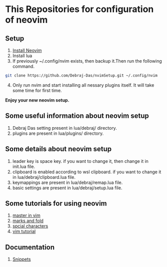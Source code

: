 # This Repositories for configuration of neovim

## Setup
1. [Install Neovim](https://github.com/neovim/neovim/blob/master/INSTALL.md)
2. Install lua 
3. If previously ~/.config/nvim exists, then backup it.Then run the following command.
```bash
git clone https://github.com/Debraj-Das/nvimSetup.git ~/.config/nvim
```
4. Only run nvim and start installing all nessary plugins itself. It will take some time for first time.

**Enjoy your new neovim setup.**

## Some useful information about neovim setup
1. Debraj Das setting present in lua/debraj/ directory.
2. plugins are present in lua/plugins/ directory.

## Some details about neovim setup
1. leader key is space key. if you want to change it, then change it in init.lua file.
2. clipboard is enabled according to wsl clipboard. if you want to change it in lua/debraj/clipboard.lua file.
3. keymappings are present in lua/debraj/remap.lua file.
4. basic settings are present in lua/debraj/setup.lua file.

## Some tutorials for using neovim
1. [master in vim](https://www.youtube.com/watch?v=wlR5gYd6um0)
2. [marks and fold](https://www.youtube.com/watch?v=ovRqGybIg1Q&t=8s)
3. [spcial characters](https://www.youtube.com/watch?v=Za5GRXP1ycM)
4. [vim tutorial](https://www.youtube.com/playlist?list=PL13bz4SHGmRxlZVmWQ9DvXo1fEg4UdGkr)

## Documentation
1. [Snippets](https://github.com/L3MON4D3/LuaSnip/blob/master/DOC.md)

